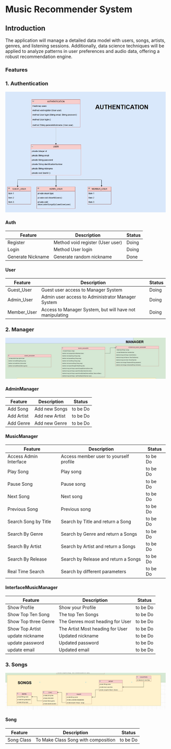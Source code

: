 # Music Recommender System

## Introduction
The application will manage a detailed data model with users, songs, artists, genres, and listening sessions. 
Additionally, data science techniques will be applied to analyze patterns in user preferences and audio data, offering a robust recommendation engine.

### Features

### 1. Authentication
![Auth](img/auth.jpg)

#### Auth

| Feature           | Description                      | Status |
|-------------------|----------------------------------|--------|
| Register          | Method void register (User user) | Doing  |
| Login             | Method User login                | Doing  |
| Generate Nickname | Generate random nickname         | Done   |

#### User

| Feature       | Description                                              | Status |
|---------------|----------------------------------------------------------|--------|
| Guest_User    | Guest user access to Manager System                      | Doing  |
| Admin_User    | Admin user access to Administrator Manager System        | Doing  |
| Member_User   | Access to Manager System, but will have not manipulating | Doing  |


### 2. Manager
![Manager](img/manager.jpg)

#### AdminManager

| Feature     | Description    | Status    |
|-------------|----------------|-----------|
| Add Song    | Add new Songs  | to be Do  |
| Add Artist  | Add new Artist | to be Do  |
| Add Genre   | Add new Genre  | to be Do  |


#### MusicManager

| Feature                | Description                            | Status    |
|------------------------|----------------------------------------|-----------|
| Access Admin Interface | Access member user to yourself profile | to be Do  |
| Play Song              | Play song                              | to be Do  |
| Pause Song             | Pause song                             | to be Do  |
| Next Song              | Next song                              | to be Do  |
| Previous Song          | Previous song                          | to be Do  |
| Search Song by Title   | Search by Title and return a Song      | to be Do  |
| Search By Genre        | Search by Genre and return a Songs     | to be Do  |
| Search By Artist       | Search by Artist and return a Songs    | to be Do  |
| Search By Release      | Search by Release and return a Songs   | to be Do  |
| Real Time Search       | Search by different parameters         | to be Do  |

#### InterfaceMusicManager

| Feature              | Description                      | Status    |
|----------------------|----------------------------------|-----------|
| Show Profile         | Show your Profile                | to be Do  |
| Show Top Ten Song    | The top Ten Songs                | to be Do  |
| Show Top three Genre | The Genres most heading for User | to be Do  |
| Show Top Artist      | The Artist Most heading for User | to be Do  |
| update nickname      | Updated nickname                 | to be Do  |
| update password      | Updated password                 | to be Do  |
| update email         | Updated email                    | to be Do  |

### 3. Songs
![Songs](img/songs.jpg)

#### Song

| Feature           | Description                         | Status    |
|-------------------|-------------------------------------|-----------|
| Song Class        | To Make Class Song with composition | to be Do  |

